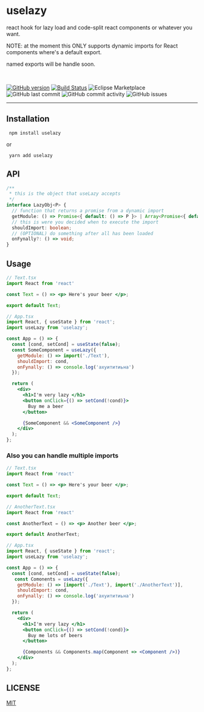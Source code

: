 # uselazy

react hook for lazy load and code-split react components or whatever you want.

NOTE: at the moment this ONLY supports dynamic imports for React components where's a default export.

named exports will be handle soon.

<br />

[![GitHub version](https://badge.fury.io/gh/aneurysmjs%2Fuselazy.svg)](https://badge.fury.io/gh/aneurysmjs%2Fuselazy) [![Build Status](https://travis-ci.org/aneurysmjs/uselazy.png?branch=master)](https://travis-ci.org/aneurysmjs/uselazy) ![Eclipse Marketplace](https://img.shields.io/eclipse-marketplace/last-update/uselazy.svg) ![GitHub last commit](https://img.shields.io/github/last-commit/aneurysmjs/uselazy.svg) ![GitHub commit activity](https://img.shields.io/github/commit-activity/m/aneurysmjs/uselazy.svg) ![GitHub issues](https://img.shields.io/github/issues/aneurysmjs/uselazy.svg)

<hr />

## Installation

```
 npm install uselazy
```

or 

```
 yarn add uselazy
```

## API

```typescript 
/**
 * this is the object that useLazy accepts
 */
interface LazyObj<P> {
  // function that returns a promise from a dynamic import
  getModule: () => Promise<{ default: () => P }> | Array<Promise<{ default: () => P }>>;
  // this is were you decided when to execute the import
  shouldImport: boolean;
  // (OPTIONAL) do something after all has been loaded
  onFynally?: () => void;
}
```
## Usage

``` jsx
// Text.tsx
import React from 'react'

const Text = () => <p> Here's your beer </p>;

export default Text;

// App.tsx
import React, { useState } from 'react';
import useLazy from 'uselazy';

const App = () => {
  const [cond, setCond] = useState(false);
  const SomeComponent = useLazy({
    getModule: () => import('./Text'),
    shouldImport: cond,
    onFynally: () => console.log('ахуититиьна')
  });

  return (
    <div>
      <h1>I'm very lazy </h1>
      <button onClick={() => setCond(!cond)}>
        Buy me a beer 
      </button>

      {SomeComponent && <SomeComponent />}
    </div>
  );
};
```

### Also you can handle multiple imports

``` jsx
// Text.tsx
import React from 'react'

const Text = () => <p> Here's your beer </p>;

export default Text;

// AnotherText.tsx
import React from 'react'

const AnotherText = () => <p> Another beer </p>;

export default AnotherText;

// App.tsx
import React, { useState } from 'react';
import useLazy from 'uselazy';

const App = () => {
  const [cond, setCond] = useState(false);
   const Comonents = useLazy({
    getModule: () => [import('./Text'), import('./AnotherText')],
    shouldImport: cond,
    onFynally: () => console.log('ахуититиьна')
  });

  return (
    <div>
      <h1>I'm very lazy </h1>
      <button onClick={() => setCond(!cond)}>
        Buy me lots of beers
      </button>

      {Components && Components.map(Component => <Component />)}
    </div>
  );
};
```


## LICENSE

[MIT](LICENSE)
